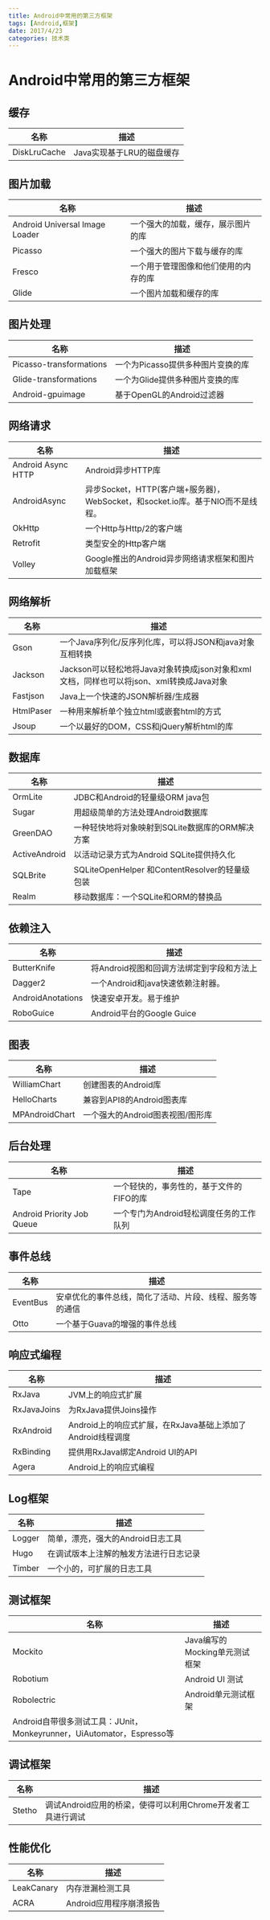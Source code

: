 ```yaml
---
title: Android中常用的第三方框架
tags: [Android,框架]
date: 2017/4/23
categories: 技术类
---
```


# Android中常用的第三方框架

## 缓存

|      名称      |   描述   |
|----------------|----------|
|  DiskLruCache  |  Java实现基于LRU的磁盘缓存  |
	
## 图片加载
|      名称      |   描述   |
|----------------|----------|
|  Android Universal Image Loader |  	一个强大的加载，缓存，展示图片的库  |
|  Picasso  |  一个强大的图片下载与缓存的库  |
|  Fresco   |  一个用于管理图像和他们使用的内存的库  |
|  Glide    |  一个图片加载和缓存的库  |

## 图片处理
|      名称      |   描述   |
|----------------|----------|
|  Picasso-transformations | 一个为Picasso提供多种图片变换的库  |
|  Glide-transformations |  一个为Glide提供多种图片变换的库  |
|  Android-gpuimage |  基于OpenGL的Android过滤器  |
	
## 网络请求
|      名称      |   描述   |
|----------------|----------|
|  Android Async HTTP| Android异步HTTP库  |
|  AndroidAsync	| 异步Socket，HTTP(客户端+服务器)，WebSocket，和socket.io库。基于NIO而不是线程。  |
|  OkHttp	| 一个Http与Http/2的客户端  |
|  Retrofit	| 类型安全的Http客户端  |
|  Volley	| Google推出的Android异步网络请求框架和图片加载框架  |

## 网络解析
|      名称      |   描述   |
|----------------|----------|
| Gson	| 一个Java序列化/反序列化库，可以将JSON和java对象互相转换  |
|  Jackson	| Jackson可以轻松地将Java对象转换成json对象和xml文档，同样也可以将json、xml转换成Java对象  |
|  Fastjson	| Java上一个快速的JSON解析器/生成器  |
|HtmlPaser|	一种用来解析单个独立html或嵌套html的方式|
|Jsoup	|一个以最好的DOM，CSS和jQuery解析html的库|

## 数据库
|      名称      |   描述   |
|----------------|----------|
|OrmLite	|JDBC和Android的轻量级ORM java包|
|Sugar	|用超级简单的方法处理Android数据库|
|GreenDAO	|一种轻快地将对象映射到SQLite数据库的ORM解决方案|
|ActiveAndroid	|以活动记录方式为Android SQLite提供持久化|
|SQLBrite	|SQLiteOpenHelper 和ContentResolver的轻量级包装|
|Realm	|移动数据库：一个SQLite和ORM的替换品|

## 依赖注入
|      名称      |   描述   |
|----------------|----------|
|ButterKnife|	将Android视图和回调方法绑定到字段和方法上|
|Dagger2	|一个Android和java快速依赖注射器。|
|AndroidAnotations|	快速安卓开发。易于维护|
|RoboGuice	|Android平台的Google Guice|

## 图表
|      名称      |   描述   |
|----------------|----------|
|WilliamChart	|创建图表的Android库|
|HelloCharts	|兼容到API8的Android图表库|
|MPAndroidChart	|一个强大的Android图表视图/图形库|

## 后台处理
|      名称      |   描述   |
|----------------|----------|
|Tape	|一个轻快的，事务性的，基于文件的FIFO的库|
|Android Priority Job Queue	|一个专门为Android轻松调度任务的工作队列|

## 事件总线
|      名称      |   描述   |
|----------------|----------|
|EventBus	|安卓优化的事件总线，简化了活动、片段、线程、服务等的通信|
|Otto	|一个基于Guava的增强的事件总线|

## 响应式编程
|      名称      |   描述   |
|----------------|----------|
|RxJava|	JVM上的响应式扩展|
|RxJavaJoins	|为RxJava提供Joins操作|
|RxAndroid	|Android上的响应式扩展，在RxJava基础上添加了Android线程调度|
|RxBinding	|提供用RxJava绑定Android UI的API|
|Agera	|Android上的响应式编程|

## Log框架
|      名称      |   描述   |
|----------------|----------|
|Logger|	简单，漂亮，强大的Android日志工具|
|Hugo	|在调试版本上注解的触发方法进行日志记录|
|Timber	|一个小的，可扩展的日志工具|

## 测试框架
|      名称      |   描述   |
|----------------|----------|
|Mockito	|Java编写的Mocking单元测试框架|
|Robotium	|Android UI 测试|
|Robolectric	|Android单元测试框架|
|Android自带很多测试工具：JUnit，Monkeyrunner，UiAutomator，Espresso等||

## 调试框架
|      名称      |   描述   |
|----------------|----------|
|Stetho|	调试Android应用的桥梁，使得可以利用Chrome开发者工具进行调试|

## 性能优化
|      名称      |   描述   |
|----------------|----------|
|LeakCanary|	内存泄漏检测工具|
|ACRA	|Android应用程序崩溃报告|